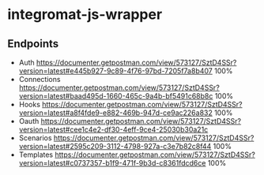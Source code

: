 # integromat-js-wrapper

## Endpoints

 - Auth https://documenter.getpostman.com/view/573127/SztD4SSr?version=latest#e445b927-9c89-4f76-97bd-7205f7a8b407 100%
 - Connections https://documenter.getpostman.com/view/573127/SztD4SSr?version=latest#baad495d-1660-465c-9a4b-bf5491c68b8c 100%
 - Hooks https://documenter.getpostman.com/view/573127/SztD4SSr?version=latest#a8f4fde9-e882-469b-947d-ce9ac226a832 100%
 - Oauth https://documenter.getpostman.com/view/573127/SztD4SSr?version=latest#cee1c4e2-df30-4eff-9ce4-25030b30a21c
 - Scenarios https://documenter.getpostman.com/view/573127/SztD4SSr?version=latest#2595c209-3112-4798-927a-c3e7b82c8f44 100%
 - Templates https://documenter.getpostman.com/view/573127/SztD4SSr?version=latest#c0737357-b1f9-471f-9b3d-c8361fdcd6ce 100%
